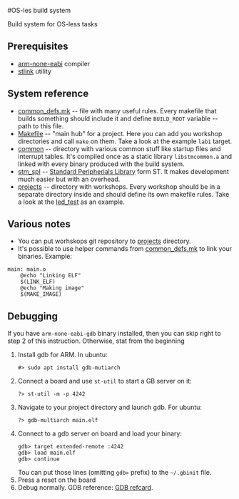 #OS-les build system

Build system for OS-less tasks

## Prerequisites
* [arm-none-eabi](https://developer.arm.com/open-source/gnu-toolchain/gnu-rm/downloads) compiler
* [stlink](https://github.com/texane/stlink) utility

## System reference
* [common_defs.mk](common_defs.mk) -- file with many useful rules. Every makefile that builds something should include it and define `BUILD_ROOT` variable -- path to this file.
* [Makefile](Makefile) -- "main hub" for a project. Here you can add you workshop directories and call `make` on them. Take a look at the example `lab1` target.
* [common](common) -- directory with various common stuff like startup files and interrupt tables. It's compiled once as a static library `libstmcommon.a` and linked with every binary produced with the build system.
* [stm_spl](stm_spl) -- [Standard Peripherials Library](https://www.st.com/en/embedded-software/stsw-stm32065.html) form ST. It makes development much easier but with an overhead.
* [projects](projects) -- directory with workshops. Every workshop should be in a separate directory inside and should define its own makefile rules. Take a look at the [led_test](projects/led_test) as an example.

## Various notes
* You can put worhskops git repository to [projects](projects) directory.
* It's possible to use helper commands from [common_defs.mk](common_defs.mk) to link your binaries. Example:

``` make
main: main.o
    @echo "Linking ELF"
    $(LINK_ELF)
    @echo "Making image"
    $(MAKE_IMAGE)
```

## Debugging 
If you have `arm-none-eabi-gdb` binary installed, then you can skip right to step 2 of this instruction. Otherwise, stat from the beginning
1. Install gdb for ARM. In ubuntu:
   ```
   #> sudo apt install gdb-mutiarch
   ```
2. Connect a board and use `st-util` to start a GB server on it:
   ```
   ?> st-util -m -p 4242
   ```
3. Navigate to your project directory and launch gdb. For ubuntu: 
   ``` 
   ?> gdb-multiarch main.elf
   ```
4. Connect to a gdb server on board and load your binary:
   ```
   gdb> target extended-remote :4242
   gdb> load main.elf
   gdb> continue
   ```
   Tou can put those lines (omitting `gdb>` prefix) to the `~/.gbinit` file.
5. Press a reset on the board
6. Debug normally. GDB reference: [GDB refcard](http://users.ece.utexas.edu/~adnan/gdb-refcard.pdf).
